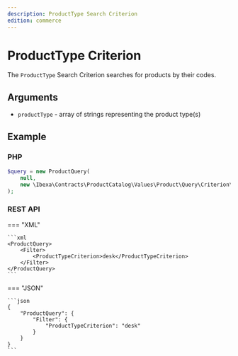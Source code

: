 ```yaml
---
description: ProductType Search Criterion
edition: commerce
---
```


# ProductType Criterion

The `ProductType` Search Criterion searches for products by their codes.

## Arguments

- `productType` - array of strings representing the product type(s)

## Example

### PHP

``` php
$query = new ProductQuery(
    null,
    new \Ibexa\Contracts\ProductCatalog\Values\Product\Query\Criterion\ProductType(['dress'])
);
```

### REST API

=== "XML"

    ```xml
    <ProductQuery>
        <Filter>
            <ProductTypeCriterion>desk</ProductTypeCriterion>
        </Filter>
    </ProductQuery>
    ```

=== "JSON"

    ```json
    {
        "ProductQuery": {
            "Filter": {
                "ProductTypeCriterion": "desk"
            }
        }
    }
    ```